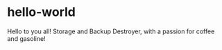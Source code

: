 # hello-world


Hello to you all! Storage and Backup Destroyer, with a passion for coffee and gasoline!

